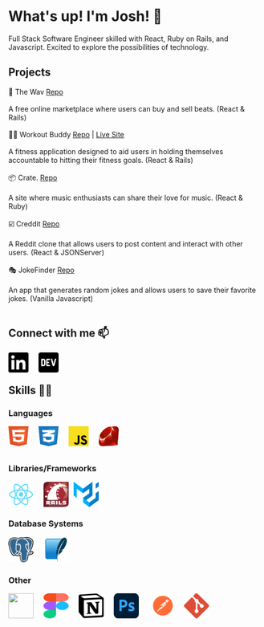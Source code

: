 # What's up! I'm Josh! 🤙
Full Stack Software Engineer skilled with React, Ruby on Rails, and Javascript.  Excited to explore the possibilities of technology.
<br>

## Projects 
🎹 The Wav [Repo](https://github.com/Jblengino510/the-wav)
<br>
<br>
A free online marketplace where users can buy and sell beats. (React & Rails)
<br>
<br>
🏋️‍♂️ Workout Buddy [Repo](https://github.com/clogan1/workout-buddy) | [Live Site](https://workout-buddy-2021.herokuapp.com/myworkoutbuddy)
<br>
<br>
A fitness application designed to aid users in holding themselves accountable to hitting their fitness goals. (React & Rails)
<br>
<br>
📦 Crate. [Repo](https://github.com/Jblengino510/phase-3-project-frontend)
<br>
<br>
A site where music enthusiasts can share their love for music. (React & Ruby)
<br>
<br>
☑️ Creddit [Repo](https://github.com/Jblengino510/ben-josh-phase-2-project)
<br>
<br>
A Reddit clone that allows users to post content and interact with other users. (React & JSONServer)
<br>
<br>
🎭 JokeFinder [Repo](https://github.com/wtennis/josh-whiting-phase-1-project)
<br>
<br>
An app that generates random jokes and allows users to save their favorite jokes. (Vanilla Javascript)
<br>
<br>

## Connect with me 📫
[<img align="left" height="40x" width="40px" src="images/linkedin.svg" style="margin-right:20px">](https://www.linkedin.com/in/joshua-blengino-9338a51a8/)
[<img align="left" height="40px" width="40px" src="images/dev.png">](https://dev.to/jblengino510)
<br>
<br>

## Skills 👨‍💻

### Languages
<img align="left" height="40x" width="40px" src="images/html-1.svg" style="margin-right:20px">
<img align="left" height="40x" width="40px" src="images/css-3.svg" style="margin-right:20px">
<img align="left" height="40x" width="40px" src="images/javascript.png" style="margin-right:20px">
<img align="left" height="40x" width="40px" src="images/ruby.png">
<br>
<br>
<br>

### Libraries/Frameworks
<img align="left" height="50x" width="50px" src="images/react.png" style="margin-right:20px">
<img align="left" height="50x" width="50px" src="images/rails.svg" style="margin-right:10px">
<img align="left" height="50x" width="50px" src="images/mui.svg">
<br>
<br>
<br>

### Database Systems
<img align="left" height="50x" width="50px" src="images/postgresql.svg" style="margin-right:20px">
<img height="50px" width="50px" src="images/SQLite.png">

### Other
<img align="left" height="50px" width="50px" src="https://cdn.jsdelivr.net/gh/devicons/devicon/icons/heroku/heroku-original.svg" style="margin-right:20px"/>
<img align="left" height="50px" width="50px" src="images/figma-1 (1).svg" style="margin-right:20px"/>
<img align="left" height="50px" width="50px" src="images/notion-2.svg" style="margin-right:20px"/>
<img align="left" height="50px" width="50px" src="images/adobe-photoshop-2.svg" style="margin-right:20px"/>
<img align="left" height="50px" width="50px" src="images/postman.svg" style="margin-right:20px"/>
<img align="left" height="50px" width="50px" src="images/git-icon.svg" style="margin-right:20px"/>
